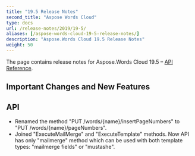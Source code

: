 ```yaml
---
title: "19.5 Release Notes"
second_title: "Aspose Words Cloud"
type: docs
url: /release-notes/2019/19-5/
aliases: [/aspose-words-cloud-19-5-release-notes/]
description: "Aspose.Words Cloud 19.5 Release Notes"
weight: 50
---
```


The page contains release notes for Aspose.Words Cloud 19.5 – [API Reference](https://apireference.aspose.cloud/words/).

## Important Changes and New Features

## API

- Renamed the method "PUT /words/{name}/insertPageNumbers" to "PUT /words/{name}/pageNumbers".
- Joined "ExecuteMailMerge" and "ExecuteTemplate" methods. Now API has only "mailmerge" method which can be used with both template types: "mailmerge fields" or "mustashe".
